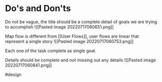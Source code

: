 # Do's and Don'ts

Do not be vague, the title should be a complete detail of goals we are trying to accomplish
![[Pasted image 20220717060651.png]]

Map flow is different from [[User Flows]], user flows are linear that represent a single story
![[Pasted image 20220717060753.png]]

Each one of the task complete as single goal. 

Details should be complete and not missing out any details
![[Pasted image 20220717060841.png]]

#design 